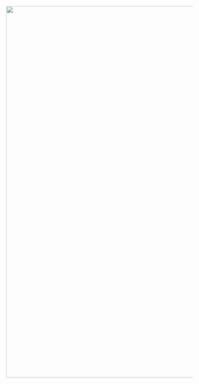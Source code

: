 <img src= "https://github.com/user-attachments/assets/07b42cfa-0f0a-48f3-803f-db1550bbf074" width="1000" >


<!--
**simonkluegel/simonkluegel** is a ✨ _special_ ✨ repository because its `README.md` (this file) appears on your GitHub profile.

Here are some ideas to get you started:

- 🔭 I’m currently working on ...
- 🌱 I’m currently learning ...
- 👯 I’m looking to collaborate on ...
- 🤔 I’m looking for help with ...
- 💬 Ask me about ...
- 📫 contact: simon-kluegel@sport.uni-giessen.de
- 😄 Pronouns: ...
- ⚡ Fun fact: ...
-->
